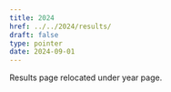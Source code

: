 ```yaml
---
title: 2024
href: ../../2024/results/
draft: false
type: pointer
date: 2024-09-01
---
```


Results page relocated under year page.
